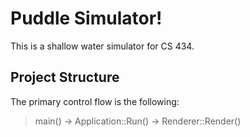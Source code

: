 # Puddle Simulator!
This is a shallow water simulator for CS 434.

## Project Structure
The primary control flow is the following:
> main() -> Application\:\:Run() -> Renderer\:\:Render()

